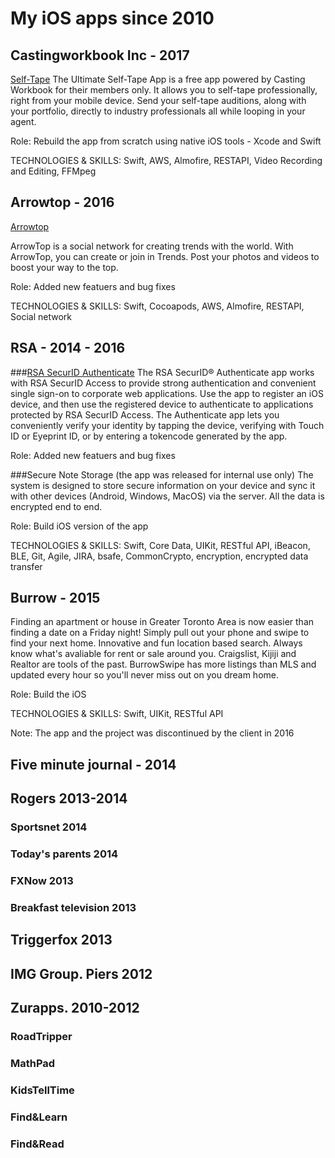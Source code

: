 My iOS apps since 2010
=======================

## Castingworkbook Inc - 2017
[Self-Tape](https://itunes.apple.com/app/apple-store/id911898214?mt=8)
The Ultimate Self-Tape App is a free app powered by Casting Workbook for their members only. It allows you to self-tape professionally, right from your mobile device. Send your self-tape auditions, along with your portfolio, directly to industry professionals all while looping in your agent. 

Role: Rebuild the app from scratch using native iOS tools - Xcode and Swift

TECHNOLOGIES & SKILLS: Swift, AWS, Almofire, RESTAPI, Video Recording and Editing, FFMpeg

## Arrowtop - 2016
[Arrowtop](https://itunes.apple.com/ca/app/arrowtop/id969312617?mt=8)

ArrowTop is a social network for creating trends with the world. With ArrowTop, you can create or join in Trends. Post your photos and videos to boost your way to the top.

Role: Added new featuers and bug fixes

TECHNOLOGIES & SKILLS: Swift, Cocoapods, AWS, Almofire, RESTAPI, Social network 

## RSA - 2014 - 2016
###[RSA SecurID Authenticate](https://itunes.apple.com/ca/app/rsa-securid-authenticate/id986524970?mt=8)
The RSA SecurID® Authenticate app works with RSA SecurID Access to provide strong authentication and convenient single sign-on to corporate web applications. Use the app to register an iOS device, and then use the registered device to authenticate to applications protected by RSA SecurID Access. The Authenticate app lets you conveniently verify your identity by tapping the device, verifying with Touch ID or Eyeprint ID, or by entering a tokencode generated by the app. 

Role: Added new featuers and bug fixes

###Secure Note Storage (the app was released for internal use only)
The system is designed to store secure information on your device and sync it with other devices (Android, Windows, MacOS) via the server. All the data is encrypted end to end.

Role: Build iOS version of the app

TECHNOLOGIES & SKILLS: Swift, Core Data, UIKit, RESTful API, iBeacon, BLE, Git, Agile, JIRA, bsafe, CommonCrypto, encryption, encrypted data transfer

## Burrow - 2015
Finding an apartment or house in Greater Toronto Area is now easier than finding a date on a Friday night! Simply pull out your phone and swipe to find your next home. Innovative and fun location based search. Always know what's avaliable for rent or sale around you. Craigslist, Kijiji and Realtor are tools of the past. BurrowSwipe has more listings than MLS and updated every hour so you'll never miss out on you dream home.

Role: Build the iOS 

TECHNOLOGIES & SKILLS: Swift, UIKit, RESTful API

Note: The app and the project was discontinued by the client in 2016

## Five minute journal - 2014

## Rogers 2013-2014
### Sportsnet 2014
### Today's parents 2014
### FXNow 2013
### Breakfast television 2013

## Triggerfox 2013
## IMG Group. Piers 2012
## Zurapps. 2010-2012
### RoadTripper
### MathPad
### KidsTellTime
### Find&Learn
### Find&Read

